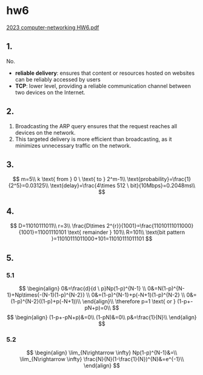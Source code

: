# hw6

[2023 computer-networking HW6.pdf](../../assets/pdf/computer_networkingHW6.pdf)

## 1.
No.
* **reliable delivery**:  ensures that content or resources hosted on websites can be reliably accessed by users
* **TCP**: lower level, providing a reliable communication channel between two devices on the Internet.

## 2.
1. Broadcasting the ARP query ensures that the request reaches all devices on the network.
2. This targeted delivery is more efficient than broadcasting, as it minimizes unnecessary traffic on the network.
## 3.
$$
m=5\\
k \text{ from } 0 \ \text{ to } 2^m-1\\
\text{probability}=\frac{1}{2^5}=0.03125\\
\text{delay}=\frac{4\times 512 \ bit}{10Mbps}=0.2048ms\\
$$
## 4.
$$
D=11010111011\\
r=3\\
\frac{D\times 2^{r}}{1001}=\frac{11010111011000}{1001}=11001110101 \text{ remainder } 101\\
R=101\\
\text{bit pattern }=11010111011000+101=11010111011101
$$
## 5.
### 5.1
$$
\begin{align}
0&=\frac{d}{d \ p}Np(1-p)^{N-1} \\
0&=N(1-p)^{N-1}+Np\times{-(N-1)(1-p)^{N-2}} \\
0&=(1-p)^{N-1}+p(-N+1)(1-p)^{N-2} \\
0&=(1-p)^{N-2}((1-p)+p(-N+1))\\
\end{align}\\
\therefore p=1 \text{ or } (1-p+-pN+p)=0\\
$$
$$
\begin{align}
(1-p+-pN+p)&=0\\
(1-pN)&=0\\
p&=\frac{1}{N}\\
\end{align}
$$

### 5.2
$$
\begin{align}
\lim_{N\rightarrow \infty} Np(1-p)^{N-1}&=\\
\lim_{N\rightarrow \infty} \frac{N}{N}(1-\frac{1}{N})^{N}&=e^{-1}\\
\end{align}
$$
